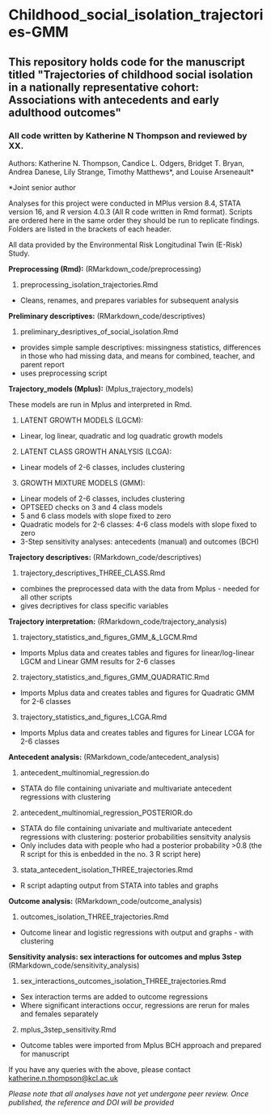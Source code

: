 # Childhood_social_isolation_trajectories-GMM

## This repository holds code for the manuscript titled "Trajectories of childhood social isolation in a nationally representative cohort: Associations with antecedents and early adulthood outcomes"

### All code written by Katherine N Thompson and reviewed by XX.

Authors: Katherine N. Thompson, Candice L. Odgers, Bridget T. Bryan, Andrea Danese, Lily Strange, Timothy Matthews*, and Louise Arseneault*

*Joint senior author

Analyses for this project were conducted in MPlus version 8.4, STATA version 16, and R version 4.0.3 (All R code written in Rmd format). Scripts are ordered here in the same order they should be run to replicate findings. Folders are listed in the brackets of each header. 

All data provided by the Environmental Risk Longitudinal Twin (E-Risk) Study. 


**Preprocessing (Rmd):** (RMarkdown_code/preprocessing)

1. preprocessing_isolation_trajectories.Rmd 
 - Cleans, renames, and prepares variables for subsequent analysis


**Preliminary descriptives:** (RMarkdown_code/descriptives)

1. preliminary_desriptives_of_social_isolation.Rmd
 - provides simple sample descriptives: missingness statistics, differences in those who had missing data, and means for combined, teacher, and parent report
 - uses preprocessing script


**Trajectory_models (Mplus):** (Mplus_trajectory_models)

These models are run in Mplus and interpreted in Rmd. 

1. LATENT GROWTH MODELS (LGCM):
 - Linear, log linear, quadratic and log quadratic growth models

2. LATENT CLASS GROWTH ANALYSIS (LCGA): 
 - Linear models of 2-6 classes, includes clustering 

3. GROWTH MIXTURE MODELS (GMM): 
 - Linear models of 2-6 classes, includes clustering
 - OPTSEED checks on 3 and 4 class models
 - 5 and 6 class models with slope fixed to zero
 - Quadratic models for 2-6 classes: 4-6 class models with slope fixed to zero
 - 3-Step sensitivity analyses: antecedents (manual) and outcomes (BCH)


**Trajectory descriptives:** (RMarkdown_code/descriptives)

1. trajectory_descriptives_THREE_CLASS.Rmd
 - combines the preprocessed data with the data from Mplus - needed for all other scripts
 - gives decriptives for class specific variables


**Trajectory interpretation:** (RMarkdown_code/trajectory_analysis)

1. trajectory_statistics_and_figures_GMM_&_LGCM.Rmd 
 - Imports Mplus data and creates tables and figures for linear/log-linear LGCM and Linear GMM results for 2-6 classes

2. trajectory_statistics_and_figures_GMM_QUADRATIC.Rmd
 - Imports Mplus data and creates tables and figures for Quadratic GMM for 2-6 classes

3. trajectory_statistics_and_figures_LCGA.Rmd 
 - Imports Mplus data and creates tables and figures for Linear LCGA for 2-6 classes

**Antecedent analysis:** (RMarkdown_code/antecedent_analysis)

1. antecedent_multinomial_regression.do
 - STATA do file containing univariate and multivariate antecedent regressions with clustering

2. antecedent_multinomial_regression_POSTERIOR.do
 - STATA do file containing univariate and multivariate antecedent regressions with clustering: posterior probabilities sensitvity analysis
 - Only includes data with people who had a posterior probability >0.8 (the R script for this is enbedded in the no. 3 R script here)

3. stata_antecedent_isolation_THREE_trajectories.Rmd
 - R script adapting output from STATA into tables and graphs  

**Outcome analysis:** (RMarkdown_code/outcome_analysis)

1. outcomes_isolation_THREE_trajectories.Rmd
 - Outcome linear and logistic regressions with output and graphs - with clustering

**Sensitivity analysis: sex interactions for outcomes and mplus 3step** (RMarkdown_code/sensitivity_analysis)

1. sex_interactions_outcomes_isolation_THREE_trajectories.Rmd
 - Sex interaction terms are added to outcome regressions
 - Where significant interactions occur, regressions are rerun for males and females separately

2. mplus_3step_sensitivity.Rmd
 - Outcome tables were imported from Mplus BCH approach and prepared for manuscript


If you have any queries with the above, please contact katherine.n.thompson@kcl.ac.uk

*Please note that all analyses have not yet undergone peer review. Once published, the reference and DOI will be provided*

